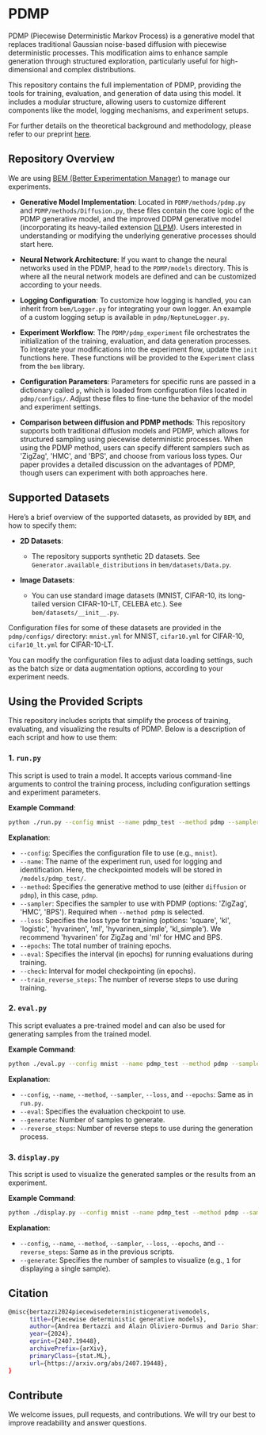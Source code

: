 # PDMP

PDMP (Piecewise Deterministic Markov Process) is a generative model that replaces traditional Gaussian noise-based diffusion with piecewise deterministic processes. This modification aims to enhance sample generation through structured exploration, particularly useful for high-dimensional and complex distributions.

This repository contains the full implementation of PDMP, providing the tools for training, evaluation, and generation of data using this model. It includes a modular structure, allowing users to customize different components like the model, logging mechanisms, and experiment setups.

For further details on the theoretical background and methodology, please refer to our preprint [here](https://arxiv.org/abs/2407.19448).

## Repository Overview

We are using [BEM (Better Experimentation Manager)](https://github.com/darioShar/bem) to manage our experiments.

- **Generative Model Implementation**: Located in `PDMP/methods/pdmp.py` and `PDMP/methods/Diffusion.py`, these files contain the core logic of the PDMP generative model, and the improved DDPM generative model (incorporating its heavy-tailed extension [DLPM](https://github.com/darioShar/DLPM)). Users interested in understanding or modifying the underlying generative processes should start here.
  
- **Neural Network Architecture**: If you want to change the neural networks used in the PDMP, head to the `PDMP/models` directory. This is where all the neural network models are defined and can be customized according to your needs.
  
- **Logging Configuration**: To customize how logging is handled, you can inherit from `bem/Logger.py` for integrating your own logger. An example of a custom logging setup is available in `pdmp/NeptuneLogger.py`.

- **Experiment Workflow**: The `PDMP/pdmp_experiment` file orchestrates the initialization of the training, evaluation, and data generation processes. To integrate your modifications into the experiment flow, update the `init` functions here. These functions will be provided to the `Experiment` class from the `bem` library.

- **Configuration Parameters**: Parameters for specific runs are passed in a dictionary called `p`, which is loaded from configuration files located in `pdmp/configs/`. Adjust these files to fine-tune the behavior of the model and experiment settings.

- **Comparison between diffusion and PDMP methods**: This repository supports both traditional diffusion models and PDMP, which allows for structured sampling using piecewise deterministic processes. When using the PDMP method, users can specify different samplers such as 'ZigZag', 'HMC', and 'BPS', and choose from various loss types. Our paper provides a detailed discussion on the advantages of PDMP, though users can experiment with both approaches here.

## Supported Datasets

Here’s a brief overview of the supported datasets, as provided by `BEM`, and how to specify them:

- **2D Datasets**: 
  - The repository supports synthetic 2D datasets. See `Generator.available_distributions` in `bem/datasets/Data.py`.

- **Image Datasets**: 
  - You can use standard image datasets (MNIST, CIFAR-10, its long-tailed version CIFAR-10-LT, CELEBA etc.). See `bem/datasets/__init__.py`.

Configuration files for some of these datasets are provided in the `pdmp/configs/` directory: `mnist.yml` for MNIST, `cifar10.yml` for CIFAR-10, `cifar10_lt.yml` for CIFAR-10-LT.
    
You can modify the configuration files to adjust data loading settings, such as the batch size or data augmentation options, according to your experiment needs.

## Using the Provided Scripts

This repository includes scripts that simplify the process of training, evaluating, and visualizing the results of PDMP. Below is a description of each script and how to use them:

### 1. `run.py`

This script is used to train a model. It accepts various command-line arguments to control the training process, including configuration settings and experiment parameters.

**Example Command**:
```bash
python ./run.py --config mnist --name pdmp_test --method pdmp --sampler ZigZag --loss hyvarinen --epochs 100 --eval 50 --check 50 --train_reverse_steps 1000
```

**Explanation**:
- `--config`: Specifies the configuration file to use (e.g., `mnist`).
- `--name`: The name of the experiment run, used for logging and identification. Here, the checkpointed models will be stored in `/models/pdmp_test/`.
- `--method`: Specifies the generative method to use (either `diffusion` or `pdmp`), in this case, `pdmp`.
- `--sampler`: Specifies the sampler to use with PDMP (options: 'ZigZag', 'HMC', 'BPS'). Required when `--method pdmp` is selected.
- `--loss`: Specifies the loss type for training (options: 'square', 'kl', 'logistic', 'hyvarinen', 'ml', 'hyvarinen_simple', 'kl_simple'). We recommend 'hyvarinen' for ZigZag and 'ml' for HMC and BPS.
- `--epochs`: The total number of training epochs.
- `--eval`: Specifies the interval (in epochs) for running evaluations during training.
- `--check`: Interval for model checkpointing (in epochs).
- `--train_reverse_steps`: The number of reverse steps to use during training.

### 2. `eval.py`

This script evaluates a pre-trained model and can also be used for generating samples from the trained model.

**Example Command**:
```bash
python ./eval.py --config mnist --name pdmp_test --method pdmp --sampler HMC --loss ml --epochs 100 --eval 100 --generate 2000 --reverse_steps 1000
```

**Explanation**:
- `--config`, `--name`, `--method`, `--sampler`, `--loss`, and `--epochs`: Same as in `run.py`.
- `--eval`: Specifies the evaluation checkpoint to use.
- `--generate`: Number of samples to generate.
- `--reverse_steps`: Number of reverse steps to use during the generation process.

### 3. `display.py`

This script is used to visualize the generated samples or the results from an experiment.

**Example Command**:
```bash
python ./display.py --config mnist --name pdmp_test --method pdmp --sampler ZigZag --loss hyvarinen --epochs 100 --reverse_steps 1000 --generate 1
```

**Explanation**:
- `--config`, `--name`, `--method`, `--sampler`, `--loss`, `--epochs`, and `--reverse_steps`: Same as in the previous scripts.
- `--generate`: Specifies the number of samples to visualize (e.g., `1` for displaying a single sample).

## Citation

```bash
@misc{bertazzi2024piecewisedeterministicgenerativemodels,
      title={Piecewise deterministic generative models}, 
      author={Andrea Bertazzi and Alain Oliviero-Durmus and Dario Shariatian and Umut Simsekli and Eric Moulines},
      year={2024},
      eprint={2407.19448},
      archivePrefix={arXiv},
      primaryClass={stat.ML},
      url={https://arxiv.org/abs/2407.19448}, 
}
```

## Contribute

We welcome issues, pull requests, and contributions. We will try our best to improve readability and answer questions.



<!-- 

# PDMP

This repository is the implementation of our Piecewise Deterministic Generative Model, as can be found [here](https://arxiv.org/abs/2407.19448)

## How to run

Open and modify ***./PDMP/config/2d_data.yml*** to configurate the run (on 2d datasets). You will find all relevant adjustable parameters. To launch an experiment, run the `./run_PDMP.py` script:

> python ./run_PDMP.py --config 2d_data --name {pdmp_experiment_name}

this will load the parameters from `./PDMP/config/2d_data.yml`, do a run, and save the results in ***./models/{pdmp_experiment_name}***. In particular, the **run** subparameters in `2d_data.yml` control the following:
* ***epochs***: number of epochs
* ***eval_freq***: number of epochs between each evaluation
* ***checkpoint_freq***: number of epochs between each model checkpoint

## Modify some parameters with command line arguments

One can pass arguments to the command line, to overwrite the configuration file's parameters for a specific run. For instance:

> python ./run_pdmp.py --config 2d_data --name tmp --noising_process pdmp --sampler BPS --reverse_steps 50 --refresh_rate 1. --epochs 100 --eval 20 --scheme splitting --loss square --logistic --kl

loads `2d_data` config file and its parameters, saves the run in `./models/tmp`, and overwrites parameters so that we: use pdmp with BPS sampler, 50 reverse steps, a refresh rate of 1., train for 100 epochs, checkpoint and evaluate every 25 epochs, use the splitting scheme as the backward scheme, and use the square loss, logistic loss and KL loss for training (we just add these losses). 

To rather use diffusion, one can run
> python ./run_PDMP.py --config 2d_data --name 2d_pdmp --epochs 100 --eval 25 --check 25 --reverse_steps 100 --noising_process diffusion


## Evaluation
The `eval_pdmp.py` script is used to evaluate models that are already trained and checkpointed thanks to the previous script. Let's look at the following command:

> python ./eval_PDMP.py --config 2d_data --name 2d_pdmp --epochs 100 --eval 25 --reverse_steps 100 --noising_process pdmp --sampler ZigZag --loss hyvarinen

This will look into the `./models/2d_pdmp` folder to find models trained with the parameters specified in `./PDMP/config/2d_data.yml` (parameters specified in the command line overwrite those specified in the config file). The script will then load corresponding models checkpointed at epochs 25, 50, ..., 100, and evaluate each of them . 

Thus pass `eval` == `epochs` in order to evaluate a single model, checkpointed at epoch `epochs`. 

## Display plots
The `display_pdmp.py` script can be used to display a plot and an animation of some generated data. It will load a model in the same fashion as the `eval_pdmp.py` script, but will always load the latest model saved with the specified parameters.
Example:

> python ./display_pdmp.py --config 2d_data --name 2d_pdmp --sampler BPS --epochs 20 --eval 20 --loss hyvarinen ml logistic --noising_process pdmp  --reverse_steps 50

Please modify lines 45 to 59 to obtain plots as desired:

```
# display plot and animation, for a specific model
anim = exp.manager.display_plots(ema_mu=None, # can specify ema rate, if such a model has been trained
                            plot_original_data=False, 
                            title=title,
                            nb_datapoints=25000, # number of points to display.
                            marker='.', # '.' marker displays pixel-wide points.
                            color='blue', # color of the points
                            xlim = (-.5, 1.5), # x-axis limits
                            ylim = (-.5, 1.5), # y-axis limits
                            alpha = 1.0,
                            )
# save animation
path = os.path.join(SAVE_ANIMATION_PATH, '_'.join([str(x) for x in run_info]))
anim.save(path + '.mp4')
print('Animation saved in {}'.format(path))
```


## Structure of the project

We will point at the most important parts of the codebase.

### Models
* The MLP model used by ZigZag and diffusion for 2D data is located in `./PDMP/models/Model.py` and corresponds to the `MLPModel` object
* The U-Net model used by ZigZag and diffusion for image data is located in `./PDMP/models/unet.py` and corresponds to the `UNetModel` object
* The Normalizing Flow models used by HMC and BPS is located in `./PDMP/models/NormalizingFlow.py` and corresponds to the `NormalizingFlowModel` object. They can be used in conjunction with a VAE, but this has not worked out very well (for the moment the vae implementation clutters the code a bit, this will be dealt with later on.)

### PDMP computations
* Look at the `./PDMP/methods/pdmp.py` file, where we define the forward, the training loss, and the backward sampling.
* Look at `get_densities_from_zigzag_output` to see how we retrieve the densities from ZigZag output. ZigZag's output is of format (B, 2*C, ...) where B is the batch size and C the number of channels of the data ($C=1$ for 2D data). The first C channels correspond to velocity=-1, the second to velocity=1. 
 -->
